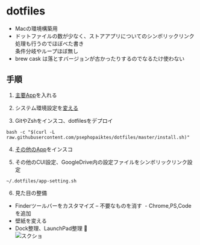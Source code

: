 # dotfiles
- Macの環境構築用
- ドットファイルの数が少なく、ストアアプリについてのシンボリックリンク処理も行うのでほぼべた書き  
条件分岐やループほぼ無し
- brew cask は落とすバージョンが古かったりするのでなるたけ使わない

## 手順

1. [主要App](./doc/app-list.md)を入れる

2. システム環境設定を[変える](./doc/mac-setting.md)

3. GitやZshをインスコ、dotfilesをデプロイ
```
bash -c "$(curl -L raw.githubusercontent.com/psephopaiktes/dotfiles/master/install.sh)"
```

4. [その他のApp](./doc/app-list.md)をインスコ

5. その他のCUI設定、GoogleDrive内の設定ファイルをシンボリックリンク設定
```
~/.dotfiles/app-setting.sh
```

6. 見た目の整備
- Finderツールバーをカスタマイズ
  – 不要なものを消す
  - Chrome,PS,Codeを追加
- 壁紙を変える
- Dock整理、LaunchPad整理   
![スクショ]()
